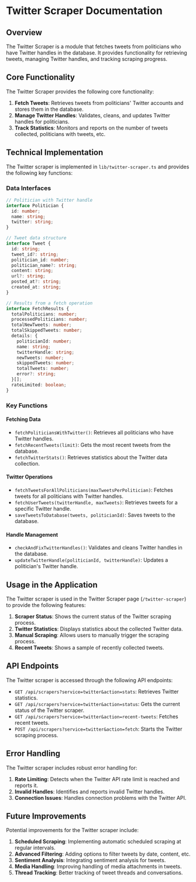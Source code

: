 # Twitter Scraper Documentation

## Overview

The Twitter Scraper is a module that fetches tweets from politicians who have Twitter handles in the database. It provides functionality for retrieving tweets, managing Twitter handles, and tracking scraping progress.

## Core Functionality

The Twitter Scraper provides the following core functionality:

1. **Fetch Tweets**: Retrieves tweets from politicians' Twitter accounts and stores them in the database.
2. **Manage Twitter Handles**: Validates, cleans, and updates Twitter handles for politicians.
3. **Track Statistics**: Monitors and reports on the number of tweets collected, politicians with tweets, etc.

## Technical Implementation

The Twitter scraper is implemented in `lib/twitter-scraper.ts` and provides the following key functions:

### Data Interfaces

```typescript
// Politician with Twitter handle
interface Politician {
  id: number;
  name: string;
  twitter: string;
}

// Tweet data structure
interface Tweet {
  id: string;
  tweet_id?: string;
  politician_id: number;
  politician_name?: string;
  content: string;
  url?: string;
  posted_at?: string;
  created_at: string;
}

// Results from a fetch operation
interface FetchResults {
  totalPoliticians: number;
  processedPoliticians: number;
  totalNewTweets: number;
  totalSkippedTweets: number;
  details: {
    politicianId: number;
    name: string;
    twitterHandle: string;
    newTweets: number;
    skippedTweets: number;
    totalTweets: number;
    error?: string;
  }[];
  rateLimited: boolean;
}
```

### Key Functions

#### Fetching Data

- `fetchPoliticiansWithTwitter()`: Retrieves all politicians who have Twitter handles.
- `fetchRecentTweets(limit)`: Gets the most recent tweets from the database.
- `fetchTwitterStats()`: Retrieves statistics about the Twitter data collection.

#### Twitter Operations

- `fetchTweetsForAllPoliticians(maxTweetsPerPolitician)`: Fetches tweets for all politicians with Twitter handles.
- `fetchUserTweets(twitterHandle, maxTweets)`: Retrieves tweets for a specific Twitter handle.
- `saveTweetsToDatabase(tweets, politicianId)`: Saves tweets to the database.

#### Handle Management

- `checkAndFixTwitterHandles()`: Validates and cleans Twitter handles in the database.
- `updateTwitterHandle(politicianId, twitterHandle)`: Updates a politician's Twitter handle.

## Usage in the Application

The Twitter scraper is used in the Twitter Scraper page (`/twitter-scraper`) to provide the following features:

1. **Scraper Status**: Shows the current status of the Twitter scraping process.
2. **Twitter Statistics**: Displays statistics about the collected Twitter data.
3. **Manual Scraping**: Allows users to manually trigger the scraping process.
4. **Recent Tweets**: Shows a sample of recently collected tweets.

## API Endpoints

The Twitter scraper is accessed through the following API endpoints:

- `GET /api/scrapers?service=twitter&action=stats`: Retrieves Twitter statistics.
- `GET /api/scrapers?service=twitter&action=status`: Gets the current status of the Twitter scraper.
- `GET /api/scrapers?service=twitter&action=recent-tweets`: Fetches recent tweets.
- `POST /api/scrapers?service=twitter&action=fetch`: Starts the Twitter scraping process.

## Error Handling

The Twitter scraper includes robust error handling for:

1. **Rate Limiting**: Detects when the Twitter API rate limit is reached and reports it.
2. **Invalid Handles**: Identifies and reports invalid Twitter handles.
3. **Connection Issues**: Handles connection problems with the Twitter API.

## Future Improvements

Potential improvements for the Twitter scraper include:

1. **Scheduled Scraping**: Implementing automatic scheduled scraping at regular intervals.
2. **Advanced Filtering**: Adding options to filter tweets by date, content, etc.
3. **Sentiment Analysis**: Integrating sentiment analysis for tweets.
4. **Media Handling**: Improving handling of media attachments in tweets.
5. **Thread Tracking**: Better tracking of tweet threads and conversations. 